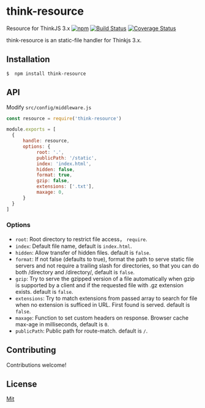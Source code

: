 # think-resource
Resource for ThinkJS 3.x
[![npm](https://img.shields.io/npm/v/think-resource.svg)](https://www.npmjs.com/package/think-resource)
[![Build Status](https://travis-ci.org/thinkjs/think-resource.svg?branch=master)](https://travis-ci.org/thinkjs/think-resource)
[![Coverage Status](https://coveralls.io/repos/github/thinkjs/think-resource/badge.svg?branch=master)](https://coveralls.io/github/thinkjs/think-resource?branch=master)

think-resource is an static-file handler for Thinkjs 3.x. 

## Installation

```
$  npm install think-resource
```

## 

## API

Modify `src/config/middleware.js`

```js
const resource = require('think-resource')

module.exports = [
  { 
      handle: resource,
      options: {
           root: '.',
           publicPath: '/static',
           index: 'index.html',
           hidden: false,
           format: true,
           gzip: false,
           extensions: ['.txt'],
           maxage: 0,
      }
  }
]
```

### Options

- `root`:  Root directory to restrict file access， `require`.
- `index`: Default file name, default is `index.html`.
- `hidden`: Allow transfer of hidden files. default is `false`.
- `format`:  If not false (defaults to true), format the path to serve static file servers and not require a trailing slash for directories, so that you can do both /directory and /directory/, default is `false`.
- `gzip`: Try to serve the gzipped version of a file automatically when gzip is supported by a client and if the requested file with .gz extension exists. default is `false`.
- `extensions`: Try to match extensions from passed array to search for file when no extension is sufficed in URL. First found is served. default is `false`.
- `maxage`: Function to set custom headers on response. Browser cache max-age in milliseconds, default is `0`.
- `publicPath`: Public path for route-match. default is `/`.

## Contributing

Contributions welcome!

## License

[Mit](https://github.com/thinkjs/think-resource/blob/master/LICENSE)